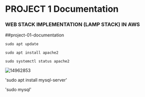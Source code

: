 # PROJECT 1 Documentation

### WEB STACK IMPLEMENTATION (LAMP STACK) IN AWS

##project-01-documentation

`sudo apt update`

`sudo apt install apache2`

`sudo systemctl status apache2`


![14962853](https://user-images.githubusercontent.com/85305109/176981470-1b0a3ec6-1de2-4edb-a330-39cf681f4d4a.jpg)

'sudo apt install mysql-server'

'sudo mysql'
